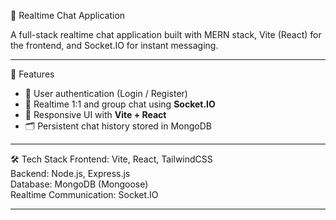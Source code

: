  💬 Realtime Chat Application

A full-stack realtime chat application built with MERN stack, Vite (React) for the frontend, and Socket.IO for instant messaging.  

---

 🚀 Features
- 🔐 User authentication (Login / Register)  
- 💬 Realtime 1:1 and group chat using **Socket.IO**  
- 📱 Responsive UI with **Vite + React**  
- 🗂️ Persistent chat history stored in MongoDB  

---

 🛠️ Tech Stack
Frontend: Vite, React, TailwindCSS  
Backend: Node.js, Express.js  
Database: MongoDB (Mongoose)  
Realtime Communication: Socket.IO  

---

 
